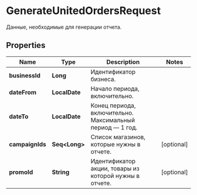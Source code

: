 

# GenerateUnitedOrdersRequest

Данные, необходимые для генерации отчета. 

## Properties

Name | Type | Description | Notes
------------ | ------------- | ------------- | -------------
**businessId** | **Long** | Идентификатор бизнеса. | 
**dateFrom** | **LocalDate** | Начало периода, включительно. | 
**dateTo** | **LocalDate** | Конец периода, включительно. Максимальный период — 1 год. | 
**campaignIds** | **Seq&lt;Long&gt;** | Список магазинов, которые нужны в отчете. |  [optional]
**promoId** | **String** | Идентификатор акции, товары из которой нужны в отчете. |  [optional]



